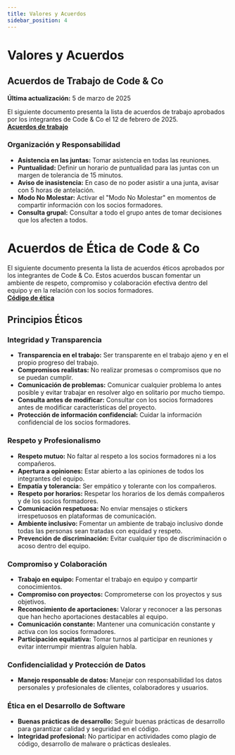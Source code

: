 ```yaml
---
title: Valores y Acuerdos
sidebar_position: 4
---
```


# Valores y Acuerdos

## Acuerdos de Trabajo de Code & Co

**Última actualización:** 5 de marzo de 2025

El siguiente documento presenta la lista de acuerdos de trabajo aprobados por los integrantes de Code & Co el 12 de febrero de 2025. <br/>
[**Acuerdos de trabajo**](https://docs.google.com/document/d/1mz1KD1-Z3sQfMqjhzpGMwiYkXqED8yAG3cx9PrHhcJM/edit?usp=sharing)

### Organización y Responsabilidad

- **Asistencia en las juntas:** Tomar asistencia en todas las reuniones.
- **Puntualidad:** Definir un horario de puntualidad para las juntas con un margen de tolerancia de 15 minutos.
- **Aviso de inasistencia:** En caso de no poder asistir a una junta, avisar con 5 horas de antelación.
- **Modo No Molestar:** Activar el "Modo No Molestar" en momentos de compartir información con los socios formadores.
- **Consulta grupal:** Consultar a todo el grupo antes de tomar decisiones que los afecten a todos.

# Acuerdos de Ética de Code & Co

El siguiente documento presenta la lista de acuerdos éticos aprobados por los integrantes de Code & Co. Estos acuerdos buscan fomentar un ambiente de respeto, compromiso y colaboración efectiva dentro del equipo y en la relación con los socios formadores.<br/>
[**Código de ética**](https://docs.google.com/document/d/1LhAkMUyIpxsvJrCAnYDsvjy-cb7lF-kDMwFnwzGXTko/edit?usp=sharing)

## Principios Éticos

### Integridad y Transparencia

- **Transparencia en el trabajo:** Ser transparente en el trabajo ajeno y en el propio progreso del trabajo.
- **Compromisos realistas:** No realizar promesas o compromisos que no se puedan cumplir.
- **Comunicación de problemas:** Comunicar cualquier problema lo antes posible y evitar trabajar en resolver algo en solitario por mucho tiempo.
- **Consulta antes de modificar:** Consultar con los socios formadores antes de modificar características del proyecto.
- **Protección de información confidencial:** Cuidar la información confidencial de los socios formadores.

### Respeto y Profesionalismo

- **Respeto mutuo:** No faltar al respeto a los socios formadores ni a los compañeros.
- **Apertura a opiniones:** Estar abierto a las opiniones de todos los integrantes del equipo.
- **Empatía y tolerancia:** Ser empático y tolerante con los compañeros.
- **Respeto por horarios:** Respetar los horarios de los demás compañeros y de los socios formadores.
- **Comunicación respetuosa:** No enviar mensajes o stickers irrespetuosos en plataformas de comunicación.
- **Ambiente inclusivo:** Fomentar un ambiente de trabajo inclusivo donde todas las personas sean tratadas con equidad y respeto.
- **Prevención de discriminación:** Evitar cualquier tipo de discriminación o acoso dentro del equipo.

### Compromiso y Colaboración

- **Trabajo en equipo:** Fomentar el trabajo en equipo y compartir conocimientos.
- **Compromiso con proyectos:** Comprometerse con los proyectos y sus objetivos.
- **Reconocimiento de aportaciones:** Valorar y reconocer a las personas que han hecho aportaciones destacables al equipo.
- **Comunicación constante:** Mantener una comunicación constante y activa con los socios formadores.
- **Participación equitativa:** Tomar turnos al participar en reuniones y evitar interrumpir mientras alguien habla.

### Confidencialidad y Protección de Datos

- **Manejo responsable de datos:** Manejar con responsabilidad los datos personales y profesionales de clientes, colaboradores y usuarios.

### Ética en el Desarrollo de Software

- **Buenas prácticas de desarrollo:** Seguir buenas prácticas de desarrollo para garantizar calidad y seguridad en el código.
- **Integridad profesional:** No participar en actividades como plagio de código, desarrollo de malware o prácticas desleales.
